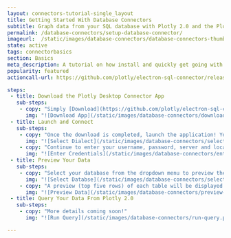 ```yaml
---
layout: connectors-tutorial-single_layout
title: Getting Started With Database Connectors
subtitle: Graph data from your SQL database with Plotly 2.0 and the Plotly Database Connector. 
permalink: /database-connectors/setup-database-connector/
imageurl:  /static/images/database-connectors/database-connectors-thumbnail.png
state: active
tags: connectorbasics
section: Basics
meta_description: A tutorial on how install and quickly get going with the Plotly Desktop Connector. Connect to local or remote database and feed it to Plotly 2.0 using SQL queries.
popularity: featured
actioncall-url: https://github.com/plotly/electron-sql-connector/releases

steps:
 - title: Download the Plotly Desktop Connector App
   sub-steps:
    - copy: "Simply [Download](https://github.com/plotly/electron-sql-connector/releases) the app to get started!"
      img: "![Download App](/static/images/database-connectors/download-app.png)"
 - title: Launch and Connect
   sub-steps:
    - copy: "Once the download is completed, launch the application! You can now select the database dialect (MySQL, Postgres, etc) from the options as outlined in this image."
      img: "![Select Dialect](/static/images/database-connectors/select-dialect.png)"
    - copy: "Continue to enter your username, password, server and local port number. Finally, click on the connect button!"
      img: "![Enter Credentials](/static/images/database-connectors/enter-credentials.png)"
 - title: Preview Your Data
   sub-steps:
    - copy: "Select your database from the dropdown menu to preview the data."
      img: "![Select Databse](/static/images/database-connectors/select-database.png)"
    - copy: "A preview (top five rows) of each table will be displayed -- scroll down to to see all of your tables in your database."
      img: "![Preview Data](/static/images/database-connectors/preview-data.png)"
 - title: Query Your Data From Plotly 2.0
   sub-steps:
    - copy: "More details coming soon!"
      img: "![Run Query](/static/images/database-connectors/run-query.png)"

---
```

